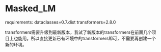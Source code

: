 # Masked_LM

requirements:
dataclasses=0.7.dist
transformers=2.8.0

transformers需要升级到最新版本，我试了新版本的transformers在前面几个项目上也能用。所以直接更新已有环境中的transformers即可，不需要再创建一个新的环境。
